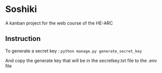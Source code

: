 # Soshiki
A kanban project for the web course of the HE-ARC

## Instruction 

To generate a secret key : ```python manage.py generate_secret_key ```

And copy the generate key that will be in the secretkey.txt file to the .env file
